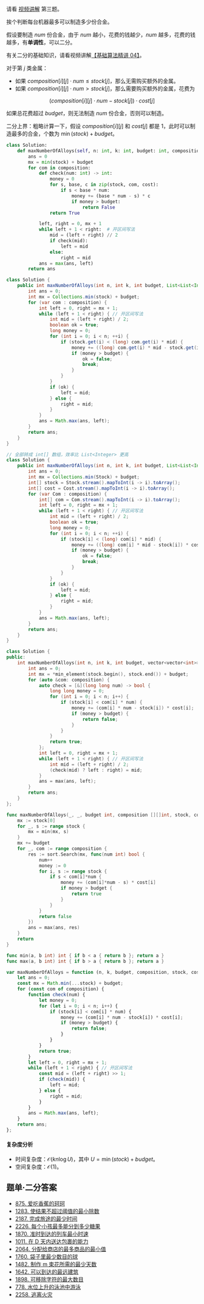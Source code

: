请看 [视频讲解](https://b23.tv/PDz9NBA) 第三题。

挨个判断每台机器最多可以制造多少份合金。

假设要制造 $\textit{num}$ 份合金，由于 $\textit{num}$ 越小，花费的钱越少，$\textit{num}$ 越多，花费的钱越多，有**单调性**，可以二分。

有关二分的基础知识，请看视频讲解[【基础算法精讲 04】](https://b23.tv/CBJnyNJ)。

对于第 $j$ 类金属：

- 如果 $\textit{composition}[i][j]\cdot \textit{num} \le \textit{stock}[j]$，那么无需购买额外的金属。
- 如果 $\textit{composition}[i][j]\cdot \textit{num} > \textit{stock}[j]$，那么需要购买额外的金属，花费为

$$
(\textit{composition}[i][j]\cdot \textit{num} - \textit{stock}[j])\cdot \textit{cost}[j]
$$

如果总花费超过 $\textit{budget}$，则无法制造 $\textit{num}$ 份合金，否则可以制造。

二分上界：粗略计算一下，假设 $\textit{composition}[i][j]$ 和 $\textit{cost}[j]$ 都是 $1$，此时可以制造最多的合金，个数为 $\min(\textit{stock}) + \textit{budget}$。

```py [sol-Python3]
class Solution:
    def maxNumberOfAlloys(self, n: int, k: int, budget: int, composition: List[List[int]], stock: List[int], cost: List[int]) -> int:
        ans = 0
        mx = min(stock) + budget
        for com in composition:
            def check(num: int) -> int:
                money = 0
                for s, base, c in zip(stock, com, cost):
                    if s < base * num:
                        money += (base * num - s) * c
                        if money > budget:
                            return False
                return True

            left, right = 0, mx + 1
            while left + 1 < right:  # 开区间写法
                mid = (left + right) // 2
                if check(mid):
                    left = mid
                else:
                    right = mid
            ans = max(ans, left)
        return ans
```

```java [sol-Java]
class Solution {
    public int maxNumberOfAlloys(int n, int k, int budget, List<List<Integer>> composition, List<Integer> stock, List<Integer> cost) {
        int ans = 0;
        int mx = Collections.min(stock) + budget;
        for (var com : composition) {
            int left = 0, right = mx + 1;
            while (left + 1 < right) { // 开区间写法
                int mid = (left + right) / 2;
                boolean ok = true;
                long money = 0;
                for (int i = 0; i < n; ++i) {
                    if (stock.get(i) < (long) com.get(i) * mid) {
                        money += ((long) com.get(i) * mid - stock.get(i)) * cost.get(i);
                        if (money > budget) {
                            ok = false;
                            break;
                        }
                    }
                }
                if (ok) {
                    left = mid;
                } else {
                    right = mid;
                }
            }
            ans = Math.max(ans, left);
        }
        return ans;
    }
}
```

```java [sol-Java 数组优化]
// 全部转成 int[] 数组，效率比 List<Integer> 更高
class Solution {
    public int maxNumberOfAlloys(int n, int k, int budget, List<List<Integer>> composition, List<Integer> Stock, List<Integer> Cost) {
        int ans = 0;
        int mx = Collections.min(Stock) + budget;
        int[] stock = Stock.stream().mapToInt(i -> i).toArray();
        int[] cost = Cost.stream().mapToInt(i -> i).toArray();
        for (var Com : composition) {
            int[] com = Com.stream().mapToInt(i -> i).toArray();
            int left = 0, right = mx + 1;
            while (left + 1 < right) { // 开区间写法
                int mid = (left + right) / 2;
                boolean ok = true;
                long money = 0;
                for (int i = 0; i < n; ++i) {
                    if (stock[i] < (long) com[i] * mid) {
                        money += ((long) com[i] * mid - stock[i]) * cost[i];
                        if (money > budget) {
                            ok = false;
                            break;
                        }
                    }
                }
                if (ok) {
                    left = mid;
                } else {
                    right = mid;
                }
            }
            ans = Math.max(ans, left);
        }
        return ans;
    }
}
```

```cpp [sol-C++]
class Solution {
public:
    int maxNumberOfAlloys(int n, int k, int budget, vector<vector<int>> &composition, vector<int> &stock, vector<int> &cost) {
        int ans = 0;
        int mx = *min_element(stock.begin(), stock.end()) + budget;
        for (auto &com: composition) {
            auto check = [&](long long num) -> bool {
                long long money = 0;
                for (int i = 0; i < n; i++) {
                    if (stock[i] < com[i] * num) {
                        money += (com[i] * num - stock[i]) * cost[i];
                        if (money > budget) {
                            return false;
                        }
                    }
                }
                return true;
            };
            int left = 0, right = mx + 1;
            while (left + 1 < right) { // 开区间写法
                int mid = (left + right) / 2;
                (check(mid) ? left : right) = mid;
            }
            ans = max(ans, left);
        }
        return ans;
    }
};
```

```go [sol-Go]
func maxNumberOfAlloys(_, _, budget int, composition [][]int, stock, cost []int) (ans int) {
	mx := stock[0]
	for _, s := range stock {
		mx = min(mx, s)
	}
	mx += budget
	for _, com := range composition {
		res := sort.Search(mx, func(num int) bool {
			num++
			money := 0
			for i, s := range stock {
				if s < com[i]*num {
					money += (com[i]*num - s) * cost[i]
					if money > budget {
						return true
					}
				}
			}
			return false
		})
		ans = max(ans, res)
	}
	return
}

func min(a, b int) int { if b < a { return b }; return a }
func max(a, b int) int { if b > a { return b }; return a }
```

```js [sol-JavaScript]
var maxNumberOfAlloys = function (n, k, budget, composition, stock, cost) {
    let ans = 0;
    const mx = Math.min(...stock) + budget;
    for (const com of composition) {
        function check(num) {
            let money = 0;
            for (let i = 0; i < n; i++) {
                if (stock[i] < com[i] * num) {
                    money += (com[i] * num - stock[i]) * cost[i];
                    if (money > budget) {
                        return false;
                    }
                }
            }
            return true;
        }
        let left = 0, right = mx + 1;
        while (left + 1 < right) { // 开区间写法
            const mid = (left + right) >> 1;
            if (check(mid)) {
                left = mid;
            } else {
                right = mid;
            }
        }
        ans = Math.max(ans, left);
    }
    return ans;
};
```

#### 复杂度分析

- 时间复杂度：$\mathcal{O}(kn\log U)$，其中 $U=\min(\textit{stock}) + \textit{budget}$。
- 空间复杂度：$\mathcal{O}(1)$。

## 题单·二分答案

- [875. 爱吃香蕉的珂珂](https://leetcode.cn/problems/koko-eating-bananas/)
- [1283. 使结果不超过阈值的最小除数](https://leetcode.cn/problems/find-the-smallest-divisor-given-a-threshold/)
- [2187. 完成旅途的最少时间](https://leetcode.cn/problems/minimum-time-to-complete-trips/)
- [2226. 每个小孩最多能分到多少糖果](https://leetcode.cn/problems/maximum-candies-allocated-to-k-children/)
- [1870. 准时到达的列车最小时速](https://leetcode.cn/problems/minimum-speed-to-arrive-on-time/)
- [1011. 在 D 天内送达包裹的能力](https://leetcode.cn/problems/capacity-to-ship-packages-within-d-days/)
- [2064. 分配给商店的最多商品的最小值](https://leetcode.cn/problems/minimized-maximum-of-products-distributed-to-any-store/)
- [1760. 袋子里最少数目的球](https://leetcode.cn/problems/minimum-limit-of-balls-in-a-bag/)
- [1482. 制作 m 束花所需的最少天数](https://leetcode.cn/problems/minimum-number-of-days-to-make-m-bouquets/)
- [1642. 可以到达的最远建筑](https://leetcode.cn/problems/furthest-building-you-can-reach/)
- [1898. 可移除字符的最大数目](https://leetcode.cn/problems/maximum-number-of-removable-characters/)
- [778. 水位上升的泳池中游泳](https://leetcode.cn/problems/swim-in-rising-water/)
- [2258. 逃离火灾](https://leetcode.cn/problems/escape-the-spreading-fire/)
